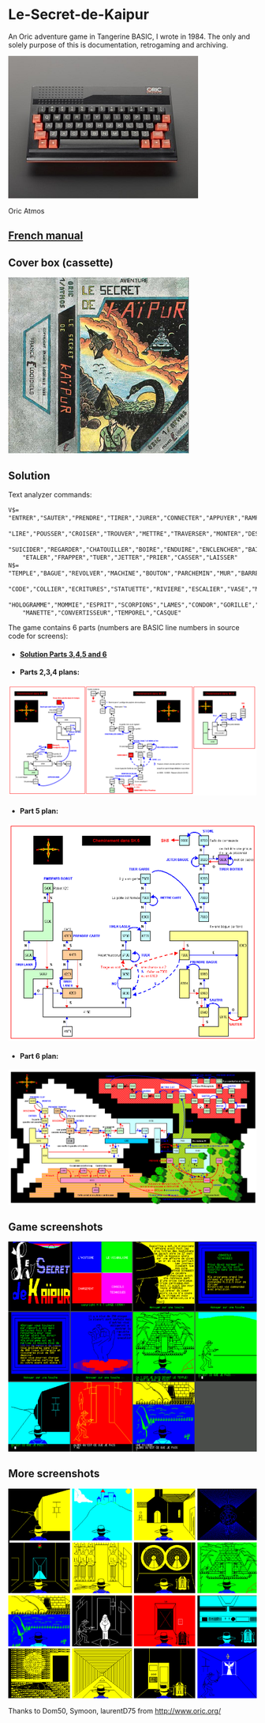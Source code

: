 # Le-Secret-de-Kaipur
An Oric adventure game in Tangerine BASIC, I wrote in 1984. The only and solely purpose of this is documentation, retrogaming and archiving.


![](atmos.jpg)

Oric Atmos


## [French manual](kaipur_manuel.pdf "French manual PDF")
## Cover box (cassette)
![](kaipur_jaquette.png)
## Solution
Text analyzer commands:
```
V$= "ENTRER","SAUTER","PRENDRE","TIRER","JURER","CONNECTER","APPUYER","RAMPER",
    "LIRE","POUSSER","CROISER","TROUVER","METTRE","TRAVERSER","MONTER","DESCENDRE",
    "SUICIDER","REGARDER","CHATOUILLER","BOIRE","ENDUIRE","ENCLENCHER","BAISSER",
    "ETALER","FRAPPER","TUER","JETTER","PRIER","CASSER","LAISSER"
N$= "TEMPLE","BAGUE","REVOLVER","MACHINE","BOUTON","PARCHEMIN","MUR","BARRE","CASSETTE",
    "CODE","COLLIER","ECRITURES","STATUETTE","RIVIERE","ESCALIER","VASE","MASQUE",
    "HOLOGRAMME","MOMMIE","ESPRIT","SCORPIONS","LAMES","CONDOR","GORILLE","BOL","EPEE",
    "MANETTE","CONVERTISSEUR","TEMPOREL","CASQUE"

```
The game contains 6 parts (numbers are BASIC line numbers in source code for screens):
- #### [Solution Parts 3,4,5 and 6](kaipur_manuel.pdf "Solution 3456 PDF")
- #### Parts 2,3,4 plans:
![](kaipur_solution_sk234.png)
- #### Part 5 plan:
![](kaipur_solution_sk5.png)
- #### Part 6 plan:
![](kaipur_solution_sk6.png)
## Game screenshots
![](kaipur_ecrans0.png)
## More screenshots
![](kaipur_ecrans.png)

Thanks to Dom50, Symoon, laurentD75 from http://www.oric.org/
